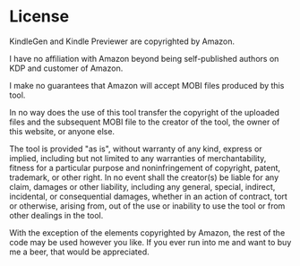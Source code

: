 License
==

KindleGen and Kindle Previewer are copyrighted by Amazon.

I have no affiliation with Amazon beyond being self-published authors on KDP and customer of Amazon.

I make no guarantees that Amazon will accept MOBI files produced by this tool.

In no way does the use of this tool transfer the copyright of the uploaded files and the subsequent MOBI file to the creator of the tool, the owner of this website, or anyone else.

The tool is provided "as is", without warranty of any kind, express or implied, including but not limited to any warranties of merchantability, fitness for a particular purpose and noninfringement of copyright, patent, trademark, or other right. In no event shall the creator(s) be liable for any claim, damages or other liability, including any general, special, indirect, incidental, or consequential damages, whether in an action of contract, tort or otherwise, arising from, out of the use or inability to use the tool or from other dealings in the tool.

With the exception of the elements copyrighted by Amazon, the rest of the code may be used however you like.  If you ever run into me and want to buy me a beer, that would be appreciated. 
